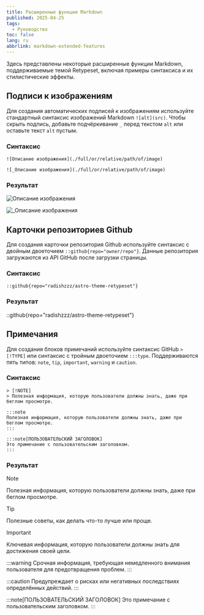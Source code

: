 ```yaml
---
title: Расширенные функции Markdown
published: 2025-04-25
tags:
  - Руководство
toc: false
lang: ru
abbrlink: markdown-extended-features
---
```


Здесь представлены некоторые расширенные функции Markdown, поддерживаемые темой Retypeset, включая примеры синтаксиса и их стилистические эффекты.

## Подписи к изображениям

Для создания автоматических подписей к изображениям используйте стандартный синтаксис изображений Markdown `![alt](src)`. Чтобы скрыть подпись, добавьте подчёркивание `_` перед текстом `alt` или оставьте текст `alt` пустым.

### Синтаксис

```
![Описание изображения](./full/or/relative/path/of/image)

![_Описание изображения](./full/or/relative/path/of/image)
```

### Результат

![Описание изображения](https://image.radishzz.cc/image/gallery/06.webp)

![_Описание изображения](https://image.radishzz.cc/image/gallery/06.webp)

## Карточки репозиториев Github

Для создания карточки репозитория Github используйте синтаксис с двойным двоеточием `::github{repo="owner/repo"}`. Данные репозитория загружаются из API GitHub после загрузки страницы.

### Синтаксис

```
::github{repo="radishzzz/astro-theme-retypeset"}
```

### Результат

::github{repo="radishzzz/astro-theme-retypeset"}

## Примечания

Для создания блоков примечаний используйте синтаксис GitHub `> [!TYPE]` или синтаксис с тройным двоеточием `:::type`. Поддерживаются пять типов: `note`, `tip`, `important`, `warning` и `caution`.

### Синтаксис

```
> [!NOTE]
> Полезная информация, которую пользователи должны знать, даже при беглом просмотре.

:::note
Полезная информация, которую пользователи должны знать, даже при беглом просмотре.
:::

:::note[ПОЛЬЗОВАТЕЛЬСКИЙ ЗАГОЛОВОК]
Это примечание с пользовательским заголовком.
:::
```

### Результат

> [!NOTE]
> Полезная информация, которую пользователи должны знать, даже при беглом просмотре.

> [!TIP]
> Полезные советы, как делать что-то лучше или проще.

> [!IMPORTANT]
> Ключевая информация, которую пользователи должны знать для достижения своей цели.

:::warning
Срочная информация, требующая немедленного внимания пользователя для предотвращения проблем.
:::

:::caution
Предупреждает о рисках или негативных последствиях определённых действий.
:::

:::note[ПОЛЬЗОВАТЕЛЬСКИЙ ЗАГОЛОВОК]
Это примечание с пользовательским заголовком.
:::
